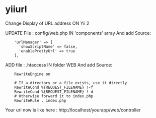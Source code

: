 # yiiurl
Change Display of URL address ON Yii 2

UPDATE File : config/web.php IN 'components' array And add Source:

		'urlManager' => [
		  'showScriptName' => false,
		  'enablePrettyUrl' => true
		],    

ADD file : .htaccess IN folder WEB And add Source:

		RewriteEngine on
 
		# If a directory or a file exists, use it directly
		RewriteCond %{REQUEST_FILENAME} !-f
		RewriteCond %{REQUEST_FILENAME} !-d
		# Otherwise forward it to index.php
		RewriteRule . index.php

Your url now is like here : 
	http://localhost/yourapp/web/controller
